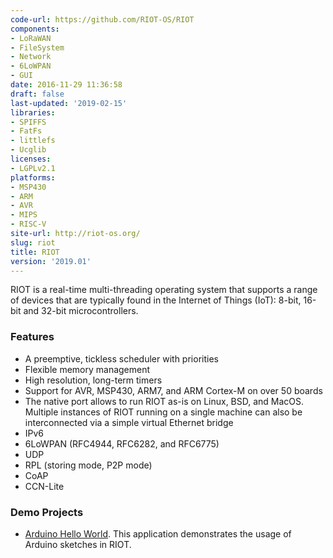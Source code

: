 ```yaml
---
code-url: https://github.com/RIOT-OS/RIOT
components:
- LoRaWAN
- FileSystem
- Network
- 6LoWPAN
- GUI
date: 2016-11-29 11:36:58
draft: false
last-updated: '2019-02-15'
libraries:
- SPIFFS
- FatFs
- littlefs
- Ucglib
licenses:
- LGPLv2.1
platforms:
- MSP430
- ARM
- AVR
- MIPS
- RISC-V
site-url: http://riot-os.org/
slug: riot
title: RIOT
version: '2019.01'
---
```

RIOT is a real-time multi-threading operating system that supports a range of devices that are typically found in the Internet of Things (IoT): 8-bit, 16-bit and 32-bit microcontrollers.

<!--more-->

### Features
- A preemptive, tickless scheduler with priorities
- Flexible memory management
- High resolution, long-term timers
- Support for AVR, MSP430, ARM7, and ARM Cortex-M on over 50 boards
- The native port allows to run RIOT as-is on Linux, BSD, and MacOS. Multiple instances of RIOT running on a single machine can also be interconnected via a simple virtual Ethernet bridge
- IPv6
- 6LoWPAN (RFC4944, RFC6282, and RFC6775)
- UDP
- RPL (storing mode, P2P mode)
- CoAP
- CCN-Lite


### Demo Projects
- [Arduino Hello World](https://github.com/RIOT-OS/RIOT/tree/master/examples/arduino_hello-world). This application demonstrates the usage of Arduino sketches in RIOT.
